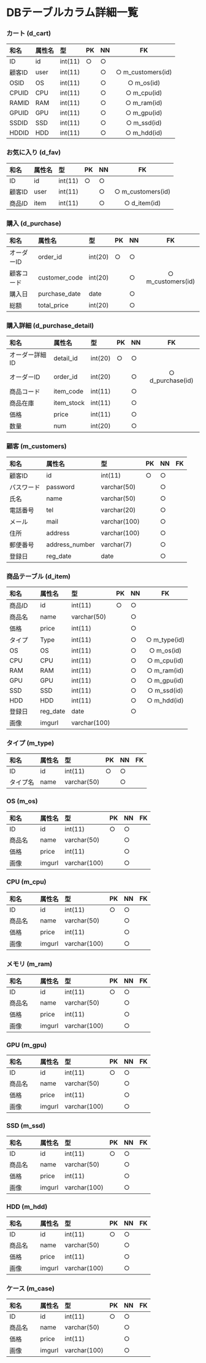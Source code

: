 # DBテーブルカラム詳細一覧

### カート (d_cart)
|和名|属性名|型|PK|NN|FK|
|:---|:---|:---|:---|:---|:---:|
|ID   |id  |int(11)|○|○|　                |
|顧客ID|user|int(11)|　|○|○ m_customers(id)|
|OSID |OS  |int(11)|　|○|○ m_os(id)       |
|CPUID|CPU |int(11)|　|○|○ m_cpu(id)      |
|RAMID|RAM |int(11)|　|○|○ m_ram(id)      |
|GPUID|GPU |int(11)|　|○|○ m_gpu(id)      |
|SSDID|SSD |int(11)|　|○|○ m_ssd(id)      |
|HDDID|HDD |int(11)|　|○|○ m_hdd(id)      |

### お気に入り (d_fav)
|和名|属性名|型|PK|NN|FK|
|:---|:---|:---|:---|:---|:---:|
|ID   |id  |int(11)|○|○|　                |
|顧客ID|user|int(11)|　|○|○ m_customers(id)|
|商品ID|item|int(11)|　|○|○ d_item(id)     |

### 購入 (d_purchase)
|和名|属性名|型|PK|NN|FK|
|:---|:---|:---|:---|:---|:---:|
|オーダーID |order_id     |int(20)|○|○|　                |
|顧客コード　|customer_code|int(20)|　|○|○ m_customers(id)|
|購入日　   |purchase_date|date   |　|○|　                |
|総額      |total_price  |int(20)|　|○|　                |

### 購入詳細 (d_purchase_detail)
|和名|属性名|型|PK|NN|FK|
|:---|:---|:---|:---|:---|:---:|
|オーダー詳細ID|detail_id |int(20)|○|○|　               |
|オーダーID   |order_id  |int(20)|　|○|○ d_purchase(id)|
|商品コード　  |item_code |int(11)|　|○|　               |
|商品在庫     |item_stock|int(11)|　|○|　               |
|価格        |price     |int(11)|　|○|　               |
|数量        |num       |int(20)|　|○|　               |

### 顧客 (m_customers)
|和名|属性名|型|PK|NN|FK|
|:---|:---|:---|:---|:---|:---:|
|顧客ID　  |id            |int(11)     |○|○|　|
|パスワード |password      |varchar(50) |　|○|　|
|氏名　    |name          |varchar(50) |　|○|　|
|電話番号　 |tel           |varchar(20) |　|○|　|
|メール    |mail          |varchar(100)|　|○|　|
|住所　    |address       |varchar(100)|　|○|　|
|郵便番号　 |address_number|varchar(7)  |　|○|　|
|登録日    |reg_date      |date        |　|○|　|

### 商品テーブル (d_item)
|和名|属性名|型|PK|NN|FK|
|:---|:---|:---|:---|:---|:---:|
|商品ID |id      |int(11)     |○|○|　           |
|商品名　|name    |varchar(50) |　|○|　           |
|価格   |price   |int(11)     |　|○|　           |
|タイプ　|Type    |int(11)     |　|○|○ m_type(id)|
|OS    |OS      |int(11)     |　|○|○ m_os(id)  |
|CPU   |CPU     |int(11)     |　|○|○ m_cpu(id) |
|RAM   |RAM     |int(11)     |　|○|○ m_ram(id) |
|GPU   |GPU     |int(11)     |　|○|○ m_gpu(id) |
|SSD   |SSD     |int(11)     |　|○|○ m_ssd(id) |
|HDD   |HDD     |int(11)     |　|○|○ m_hdd(id) |
|登録日　|reg_date|date        |　|○|　           |
|画像   |imgurl  |varchar(100)|　|　|　           |

### タイプ (m_type)
|和名|属性名|型|PK|NN|FK|
|:---|:---|:---|:---|:---|:---:|
|ID    |id  |int(11)    |○|○|　|
|タイプ名|name|varchar(50)|　|○|　|

### OS (m_os)
|和名|属性名|型|PK|NN|FK|
|:---|:---|:---|:---|:---|:---:|
|ID    |id    |int(11)     |○|○|　|
|商品名　|name  |varchar(50) |　|○|　|
|価格   |price |int(11)     |　|○|　|
|画像   |imgurl|varchar(100)|　|○|　|

### CPU (m_cpu)
|和名|属性名|型|PK|NN|FK|
|:---|:---|:---|:---|:---|:---:|
|ID    |id    |int(11)     |○|○|　|
|商品名　|name  |varchar(50) |　|○|　|
|価格   |price |int(11)     |　|○|　|
|画像   |imgurl|varchar(100)|　|○|　|

### メモリ (m_ram)
|和名|属性名|型|PK|NN|FK|
|:---|:---|:---|:---|:---|:---:|
|ID    |id    |int(11)     |○|○|　|
|商品名　|name  |varchar(50) |　|○|　|
|価格   |price |int(11)     |　|○|　|
|画像   |imgurl|varchar(100)|　|○|　|

### GPU (m_gpu)
|和名|属性名|型|PK|NN|FK|
|:---|:---|:---|:---|:---|:---:|
|ID    |id    |int(11)     |○|○|　|
|商品名　|name  |varchar(50) |　|○|　|
|価格   |price |int(11)     |　|○|　|
|画像   |imgurl|varchar(100)|　|○|　|

### SSD (m_ssd)
|和名|属性名|型|PK|NN|FK|
|:---|:---|:---|:---|:---|:---:|
|ID    |id    |int(11)     |○|○|　|
|商品名　|name  |varchar(50) |　|○|　|
|価格   |price |int(11)     |　|○|　|
|画像   |imgurl|varchar(100)|　|○|　|

### HDD (m_hdd)
|和名|属性名|型|PK|NN|FK|
|:---|:---|:---|:---|:---|:---:|
|ID    |id    |int(11)     |○|○|　|
|商品名　|name  |varchar(50) |　|○|　|
|価格   |price |int(11)     |　|○|　|
|画像   |imgurl|varchar(100)|　|○|　|

### ケース (m_case)
|和名|属性名|型|PK|NN|FK|
|:---|:---|:---|:---|:---|:---:|
|ID    |id    |int(11)     |○|○|　|
|商品名　|name  |varchar(50) |　|○|　|
|価格   |price |int(11)     |　|○|　|
|画像   |imgurl|varchar(100)|　|○|　|